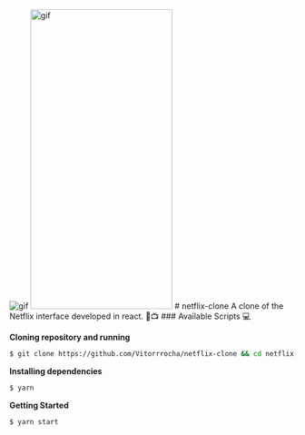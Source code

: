 <img alt="gif" src="githubAssets/webGif.gif"/>
<img alt="gif" src="githubAssets/mobileGif.gif" width="250" height="528"/>
# netflix-clone
A clone of the Netflix interface developed in react. 🍿📺
### Available Scripts 💻

**Cloning repository and running**

```bash
$ git clone https://github.com/Vitorrrocha/netflix-clone && cd netflix-clone
```

**Installing dependencies**

```bash
$ yarn
```

**Getting Started**

```bash
$ yarn start
```
